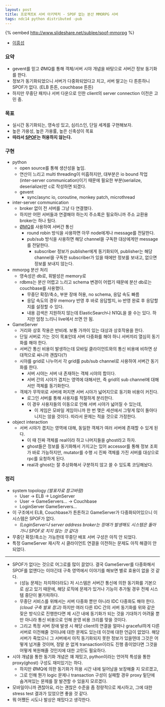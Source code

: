 ```yaml
---
layout: post
title: 프로젝트K 서버 아키텍처 - SPOF 없는 분산 MMORPG 서버
tags: ndc14 python distributed -pub
---
```


{% oembed http://www.slideshare.net/sublee/spof-mmorpg %}

* [이흥섭](https://subl.ee/)

### 요약 ###

* gevent를 믿고 ØMQ를 통해 객체/서버 시야 개념을 바탕으로 서버간 정보 동기화를 한다.
* 정보가 동기화되었으니 서버가 다중화되었다고 치고, 서버 말고는 다 튼튼하니 SPOF가 없다. (ELB 튼튼, couchbase 튼튼)
* 하지만 무중단 패치나 서버 다운으로 인한 client의 server connection 이전은 고민 중.

### 목표 ###

* 실시간 동기화되는, 영속성 있고, 심리스인, 단일 세계를 구현해보자.
* 높은 가용성, 높은 가용률, 높은 신축성이 목표
* **따라서 [SPOF](https://en.wikipedia.org/wiki/Single_point_of_failure)는 허용하지 않는다.**

### 구현 ###

* python
	* open source를 통해 생산성을 높임.
	* 연산이 느리고 multi threading이 미흡하지만, 대부분은 io bound 작업(inter-server communication)이기 때문에 필요한 부분(serialize, deserialize)만 c로 작성하면 되겠다.
	* gevent
		* sync/async io, coroutine, monkey patch, microthread
* inter-server communication
	* broker 없이 전 서버를 그냥 다 연결했다.
	* 하지만 어떤 서버들과 연결해야 하는지 주소록은 필요하니까 주소 교환용 broker는 하나 뒀다.
	* [ØMQ](https://zeromq.org/)를 사용하여 서버간 통신
		* round robin 방식을 사용하면 아무 node에게나 message를 전달한다.
		* pub/sub 방식을 사용하면 해당 channel을 구독한 대상에게만 message를 전달한다.
			* subscriber 정보가 publisher에게 동기화되어, publisher는 해당 channel을 구독한 subscriber가 있을 때에만 정보를 보내고, 없으면 정보를 보내지 않는다.
* mmorpg 분산 처리
	* 영속성은 db로, 휘발성은 memory로
	* rdbms는 분산 어렵고 느리고 schema 변경이 어렵기 때문에 분산 db로는 couchbase를 사용했다.
		* 무중단 확장/축소, 부분 장애 허용, no schema, 응답 속도 빠름
		* 응답 속도의 경우 memory 반영 후 바로 응답할지, io 반영 완료 후 응답할지를 설정할 수 있다.
		* 내용 검색은 지원하지 않는데 ElasticSearch나 N1QL을 쓸 수는 있다. 하지만 엄청 느리니 live에서 쓰면 안 됨.
* GameServer
	* 거리와 상호 작용은 반비례. 보통 가까이 있는 대상과 상호작용을 한다.
	* 단일 서버로 가는 것이 목표인데 서버 다중화를 해야 하니 서버끼리 열심히 동기화를 해야 한다.
	* 서버간 통신 비용이 발생하는데 모바일 클라이언트와의 통신 비용에 비하면 상대적으로 싸니까 괜찮다(?)
	* 시야를 grid로 나누어서 각 grid를 pub/sub channel로 사용하여 서버간 동기화를 한다.
		* 서버 시야는 서버 내 존재하는 객체 시야의 합이다.
		* 서버 간의 시야가 겹치는 영역에 대해서만, 즉 grid의 sub channel에 대해서만 객체를 동기화한다.
	* 객체가 무작위로 서버에 퍼지면 서버 시야가 넓어지므로 동기화 비용이 커진다.
		* 로그인 서버를 통해 사용자를 적절하게 분리한다.
		* 이 경우 사용자들의 이동으로 인해 서버 시야가 넓어질 수 있는데,
			* 이 게임은 모바일 게임이니까 한 번 맺은 세션에서 그렇게 많이 돌아다니지는 않을 것이다. 따라서 문제는 적을 것으로 가정한다.
* object interaction
	* 서버 시야가 겹치는 영역에 대해, 동일한 객체가 여러 서버에 존재할 수 있게 된다.
		* 이 때 진짜 객체를 real이라 하고 나머지들을 ghost라고 하자.
		* ghost들은 정보를 동기화해서 가지고는 있어 accessor를 통해 정보 조회가 바로 가능하지만, mutator를 수행 시 진짜 객체를 가진 서버를 대상으로 rpc를 요청하게 된다.
		* real과 ghost는 잘 추상화해서 구분하지 않고 쓸 수 있도록 코딩해놨다.

### 정리 ###
* system topology *(발표자료 참고바람)*
	* User -&gt; ELB -&gt; LoginServer
	* User -&gt; GameServers... -&gt; Couchbase
	* LoginServer  GameServers...
* 이 구조에서 ELB, Couchbase가 튼튼하고 GameServer가 다중화되어있으니 이 시스템은 SPOF가 없다.
	* *(LoginServer나 server address broker는 장애가 발생해도 시스템은 돌아가니 SPOF로 치지 않는 것 같다)*
* 무중단 확장/축소는 가능한데 무중단 배포 서버 구성은 아직 안 되었다.
* 특정 GameServer 재시작 시 클라이언트 연결을 이전하는 문제도 아직 해결이 안 되었다.

----------

* SPOF가 없다는 것으로 어그로를 많이 끌었다. 결국 GameServer를 다중화해서 SPOF를 없앤다는 이야긴데 구축 영역에서 이야기를 해보면 별로 효용이 없을 것 같다.
	* (성능 문제는 차치하더라도) 저 시스템은 서버간 통신에 의한 동기화를 기본으로 삼고 있기 때문에, 해당 로직에 문제가 있거나 기능이 추가될 경우 전체 시스템 중단이 불가피하다.
	* 무중단 서비스를 위해서는 서버 다중화 뿐만 아니라 IDC 다중화도 해야 한다. *(cloud 구축 발표 참고)* 하지만 여러 다른 IDC 간의 서버 동기화를 위와 같은 잦은 방식으로 진행한다면 제 시간 내에 동기화가 되는 것을 기대하기 어려울 뿐만 아니라 통신 비용으로 인해 운영 비용 크리를 맞을 것이다.
	* 그리고 특정 서버 장애 발생 시 해당 client의 연결을 얼마나 graceful하게 다른 서버로 이전해줄 것이냐에 대한 문제도 있는데 이것에 대한 언급이 없었다. 해당 서버가 죽었으니 그 서버에서 아직 동기화되지 못한 정보가 있을텐데 그것은 어떻게 넘겨줄 것이며, 정말 운 없게 transaction이라도 진행 중이었다면 그것을 어떻게 복원해줄 것인지에 대한 고민도 필요하다.
* 시야 개념을 통한 동기화 개념은 꽤 재밌고, python이라는 언어적 특성을 통한 proxy(ghost) 구성도 재미있기는 하다.
	* 하지만 ØMQ에 의한 동기화가 허용 시간 내에 일어남을 보장해줄 지 모르겠고,
	* 그로 인해 뭔가 logic 문제나 transaction 구성이 실패할 경우 proxy 밑단에 숨겨져있는 문제를 잘 발견할 수 있을지 모르겠다.
* 모바일이니까 괜찮아요, 라는 괜찮은 수준을 좀 정량적으로 제시하고, 그에 대한 stress test 결과가 있었으면 좋을 것 같다.
* 뭐 어쨌든 시도나 발상은 재밌다고 생각한다.
